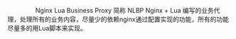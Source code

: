                           Nginx Lua Business Proxy 简称 NLBP
Nginx + Lua 编写的业务代理，处理所有的业务内容，尽量少的依赖nginx通过配置实现的功能，所有的功能尽量多的用Lua脚本来实现。
